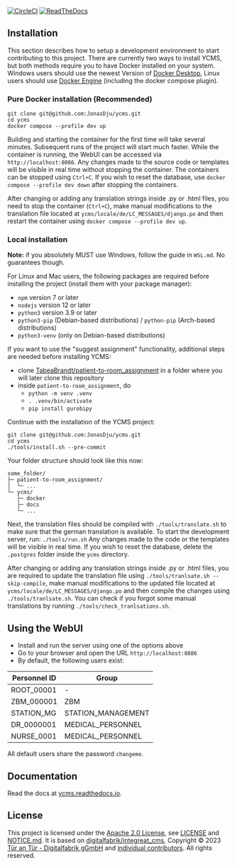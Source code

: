 <!-- Copyright [2019] [Integreat Project] -->
<!-- Copyright [2023] [YCMS] -->
<!---->
<!-- Licensed under the Apache License, Version 2.0 (the "License"); -->
<!-- you may not use this file except in compliance with the License. -->
<!-- You may obtain a copy of the License at -->
<!---->
<!--     http://www.apache.org/licenses/LICENSE-2.0 -->
<!---->
<!-- Unless required by applicable law or agreed to in writing, software -->
<!-- distributed under the License is distributed on an "AS IS" BASIS, -->
<!-- WITHOUT WARRANTIES OR CONDITIONS OF ANY KIND, either express or implied. -->
<!-- See the License for the specific language governing permissions and -->
<!-- limitations under the License. -->
[![CircleCI](https://circleci.com/gh/charludo/ycms.svg?style=shield)](https://circleci.com/gh/charludo/ycms)
[![ReadTheDocs](https://readthedocs.org/projects/ycms/badge/?version=latest)](https://ycms.readthedocs.io/en/latest/)


## Installation

This section describes how to setup a development environment to start contributing to this project. There are currently two ways to install YCMS, but both methods require you to have Docker installed on your system.
Windows users should use the newest Version of [Docker Desktop](https://www.docker.com/products/docker-desktop/), Linux users should use [Docker Engine](https://docs.docker.com/engine/install/) (including the docker compose plugin).

### Pure Docker installation (Recommended)
```
git clone git@github.com:JonasDju/ycms.git
cd ycms
docker compose --profile dev up
```
Building and starting the container for the first time will take several minutes. Subsequent runs of the project will start much faster.
While the container is running, the WebUI can be accessed via `http://localhost:8086`. Any changes made to the source code or templates will be visible in real time without stopping the container.
The containers can be stopped using `Ctrl+C`. If you wish to reset the database, use `docker compose --profile dev down` after stopping the containers.

After changing or adding any translation strings inside .py or .html files, you need to stop the container (`Ctrl+C`), make manual modifications to the translation file located at `ycms/locale/de/LC_MESSAGES/django.po` and then restart the container using `docker compose --profile dev up`.

### Local installation
**Note:** if you absolutely MUST use Windows, follow the guide in `WSL.md`. No guarantees though.

For Linux and Mac users, the following packages are required before installing the project (install them with your package manager):

* `npm` version 7 or later
* `nodejs` version 12 or later
* `python3` version 3.9 or later
* `python3-pip` (Debian-based distributions) / `python-pip` (Arch-based distributions)
* `python3-venv` (only on Debian-based distributions)

If you want to use the "suggest assignment" functionality, additional steps are needed before installing YCMS:
- clone [TabeaBrandt/patient-to-room_assignment](https://github.com/TabeaBrandt/patient-to-room_assignment/tree/v1) in a folder where you will later clone this repository
- inside `patient-to-room_assignment`, do
    - `python -m venv .venv`
    - `. .venv/bin/activate`
    - `pip install gurobipy`

Continue with the installation of the YCMS project:
````
git clone git@github.com:JonasDju/ycms.git
cd ycms
./tools/install.sh --pre-commit
````

Your folder structure should look like this now:
```
some_folder/
├─ patient-to-room_assignment/
│  └─ ...
└─ ycms/
   ├─ docker
   ├─ docs
   └─ ...
```

Next, the translation files should be compiled with `./tools/translate.sh` to make sure that the german translation is available.
To start the development server, run: `./tools/run.sh`
Any changes made to the code or the templates will be visible in real time. If you wish to reset the database, delete the `.postgres` folder inside the `ycms` directory.

After changing or adding any translation strings inside .py or .html files, you are required to update the translation file using `./tools/tranlsate.sh --skip-compile`, make manual modifications to the updated file located at `ycms/locale/de/LC_MESSAGES/django.po` and then compile the changes using `./tools/tranlsate.sh`. You can check if you forgot some manual translations by running `./tools/check_tranlsations.sh`.

## Using the WebUI

* Install and run the server using one of the options above
* Go to your browser and open the URL `http://localhost:8086`
* By default, the following users exist:

| Personnel ID | Group              |
|--------------|--------------------|
| ROOT_00001   | -                  |
| ZBM_000001   | ZBM                |
| STATION_MG   | STATION_MANAGEMENT |
| DR_0000001   | MEDICAL_PERSONNEL  |
| NURSE_0001   | MEDICAL_PERSONNEL  |

All default users share the password `changeme`.

## Documentation

Read the docs at [ycms.readthedocs.io](https://ycms.readthedocs.io/en/latest/).


## License

This project is licensed under the [Apache 2.0 License](https://www.apache.org/licenses/LICENSE-2.0), see [LICENSE](./LICENSE) and [NOTICE.md](./NOTICE.md).
It is based on [digitalfabrik/integreat_cms](https://github.com/digitalfabrik/integreat-cms/), Copyright © 2023 [Tür an Tür - Digitalfabrik gGmbH](https://github.com/digitalfabrik) and [individual contributors](https://github.com/digitalfabrik/integreat-compass/graphs/contributors).
All rights reserved.
